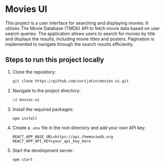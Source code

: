 # Movies UI

This project is a user interface for searching and displaying movies. It utilizes The Movie Database (TMDb) API to fetch movie data based on user search queries. The application allows users to search for movies by title and displays the results, including movie titles and posters. Pagination is implemented to navigate through the search results efficiently.

## Steps to run this project locally

1. Clone the repository:

   ```bash
   git clone https://github.com/surijatin/movies-ui.git
   ```

2. Navigate to the project directory:

   ```bash
   cd movies-ui
   ```

3. Install the required packages:

   ```bash
   npm install
   ```

4. Create a `.env` file in the root directory and add your own API key:

   ```
   REACT_APP_BASE_URL=https://api.themoviedb.org
   REACT_APP_API_KEY=your_api_key_here
   ```

5. Start the development server:
   ```bash
   npm start
   ```
